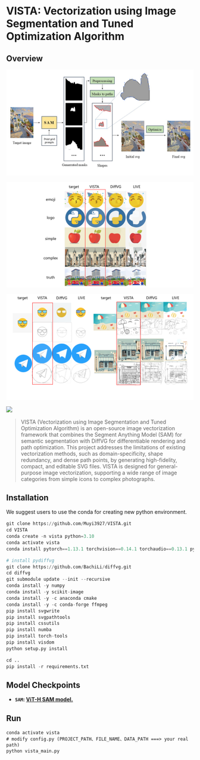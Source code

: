 # VISTA: Vectorization using Image Segmentation and Tuned Optimization Algorithm

## Overview

![](assets/pipeline.jpg)

![](assets/final_compare.png)

![](assets/path_complex.png)

![](assets/animation.gif)



> VISTA (Vectorization using Image Segmentation and Tuned Optimization Algorithm) is an open-source image vectorization framework that combines the Segment Anything Model (SAM) for semantic segmentation with DiffVG for differentiable rendering and path optimization. This project addresses the limitations of existing vectorization methods, such as domain-specificity, shape redundancy, and dense path points, by generating high-fidelity, compact, and editable SVG files. VISTA is designed for general-purpose image vectorization, supporting a wide range of image categories from simple icons to complex photographs.

## Installation

We suggest users to use the conda for creating new python environment.

```python
git clone https://github.com/Muyi3927/VISTA.git
cd VISTA
conda create -n vista python=3.10
conda activate vista
conda install pytorch==1.13.1 torchvision==0.14.1 torchaudio==0.13.1 pytorch-cuda=11.7 -c pytorch -c nvidia
```

```python
# install pydiffvg
git clone https://github.com/BachiLi/diffvg.git
cd diffvg
git submodule update --init --recursive
conda install -y numpy
conda install -y scikit-image
conda install -y -c anaconda cmake
conda install -y -c conda-forge ffmpeg
pip install svgwrite
pip install svgpathtools
pip install cssutils
pip install numba
pip install torch-tools
pip install visdom
python setup.py install
```

```python
cd ..
pip install -r requirements.txt
```

## Model Checkpoints

- **`SAM`: [ViT-H SAM model.](https://dl.fbaipublicfiles.com/segment_anything/sam_vit_h_4b8939.pth)**

## Run

```
conda activate vista
# modify config.py (PROJECT_PATH、FILE_NAME、DATA_PATH ===> your real path)
python vista_main.py
```



